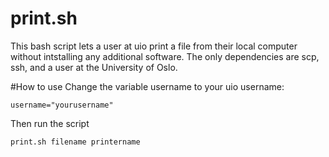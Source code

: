 # print.sh
This bash script lets a user at uio print a file from their local computer without intstalling any additional software.
The only dependencies are scp, ssh, and a user at the University of Oslo.

#How to use
Change the variable username to your uio username:
```
username="yourusername"
```
Then run the script
```
print.sh filename printername
```
